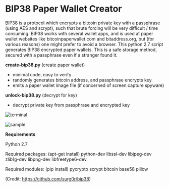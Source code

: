 # BIP38 Paper Wallet Creator

BIP38 is a protocol which encrypts a bitcoin private key with a passphrase (using AES and scrypt), such that 
brute forcing will be very difficult / time consuming. BIP38 works with several wallet apps, and is used at paper wallet
websites like bitcoinpaperwallet.com and bitaddress.org, but (for various reasons) one might prefer to avoid a browser. This python 2.7 script generates BIP38 encrypted paper wallets. This is a safe storage method, secured with a passphrase even if a stranger found it.

**create-bip38.py** (create paper wallet)
- minimal code, easy to verify
- randomly generates bitcoin address, and passphrase encrypts key
- emits a paper wallet image file (if concerned of screen capture spyware)

**unlock-bip38.py** (decrypt for key)
- decrypt private key from passphrase and encrypted key

![terminal](https://raw.githubusercontent.com/steve-vincent/bip38/master/screens/terminal.png)

![sample](https://raw.githubusercontent.com/steve-vincent/bip38/master/screens/sample.jpg)

**Requirements**

Python 2.7

Required packages: (apt-get install) python-dev libssl-dev libjpeg-dev zlib1g-dev libpng-dev libfreetype6-dev

Required modules: (pip install) pycrypto scrypt bitcoin base58 pillow

(Credit: https://github.com/surg0r/bip38)
